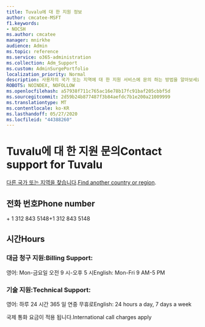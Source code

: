 ```yaml
---
title: Tuvalu에 대 한 지원 정보
author: cmcatee-MSFT
f1.keywords:
- NOCSH
ms.author: cmcatee
manager: mnirkhe
audience: Admin
ms.topic: reference
ms.service: o365-administration
ms.collection: Adm_Support
ms.custom: AdminSurgePortfolio
localization_priority: Normal
description: 사용자의 국가 또는 지역에 대 한 지원 서비스에 문의 하는 방법을 알아보세요.
ROBOTS: NOINDEX, NOFOLLOW
ms.openlocfilehash: a57938f711c765ac16e78b17fc91baf205cbbf5d
ms.sourcegitcommit: 2d59b24b877487f3b84aefdc7b1e200a21009999
ms.translationtype: MT
ms.contentlocale: ko-KR
ms.lasthandoff: 05/27/2020
ms.locfileid: "44388260"
---
```

# <a name="contact-support-for-tuvalu"></a><span data-ttu-id="68188-103">Tuvalu에 대 한 지원 문의</span><span class="sxs-lookup"><span data-stu-id="68188-103">Contact support for Tuvalu</span></span>

<span data-ttu-id="68188-104">[다른 국가 또는 지역을 찾습니다](../contact-support-for-business-products.md).</span><span class="sxs-lookup"><span data-stu-id="68188-104">[Find another country or region](../contact-support-for-business-products.md).</span></span>

## <a name="phone-number"></a><span data-ttu-id="68188-105">전화 번호</span><span class="sxs-lookup"><span data-stu-id="68188-105">Phone number</span></span>
<span data-ttu-id="68188-106">+ 1 312 843 5148</span><span class="sxs-lookup"><span data-stu-id="68188-106">+1 312 843 5148</span></span>

## <a name="hours"></a><span data-ttu-id="68188-107">시간</span><span class="sxs-lookup"><span data-stu-id="68188-107">Hours</span></span>
### <a name="billing-support"></a><span data-ttu-id="68188-108">대금 청구 지원:</span><span class="sxs-lookup"><span data-stu-id="68188-108">Billing Support:</span></span>

<span data-ttu-id="68188-109">영어: Mon-금요일 오전 9 시-오후 5 시</span><span class="sxs-lookup"><span data-stu-id="68188-109">English: Mon-Fri 9 AM-5 PM</span></span>

### <a name="technical-support"></a><span data-ttu-id="68188-110">기술 지원:</span><span class="sxs-lookup"><span data-stu-id="68188-110">Technical Support:</span></span>

<span data-ttu-id="68188-111">영어: 하루 24 시간 365 일 연중 무휴로</span><span class="sxs-lookup"><span data-stu-id="68188-111">English: 24 hours a day, 7 days a week</span></span>

<span data-ttu-id="68188-112">국제 통화 요금이 적용 됩니다.</span><span class="sxs-lookup"><span data-stu-id="68188-112">International call charges apply</span></span>
